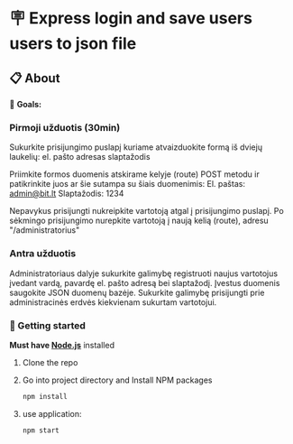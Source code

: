# 🪧 Express login and save users users to json file

## 📋 About

🎯 **Goals:**

### Pirmoji užduotis (30min)

Sukurkite prisijungimo puslapį kuriame atvaizduokite formą iš dviejų laukelių:
el. pašto adresas
slaptažodis

Priimkite formos duomenis atskirame kelyje (route) POST metodu ir patikrinkite juos ar šie sutampa su šiais duomenimis: El. paštas: admin@bit.lt Slaptažodis: 1234

Nepavykus prisijungti nukreipkite vartotoją atgal į prisijungimo puslapį.
Po sėkmingo prisijungimo nurepkite vartotoją į naują kelią (route), adresu "/administratorius"

### Antra užduotis

Administratoriaus dalyje sukurkite galimybę registruoti naujus vartotojus įvedant vardą, pavardę el. pašto adresą bei slaptažodį.
Įvestus duomenis saugokite JSON duomenų bazėje.
Sukurkite galimybę prisijungti prie administracinės erdvės kiekvienam sukurtam vartotojui.

### 🏁 Getting started

**Must have [Node.js](https://nodejs.org)** installed

1. Clone the repo
2. Go into project directory and Install NPM packages

   ```sh
   npm install
   ```

3. use application:

   ```sh
   npm start
   ```

